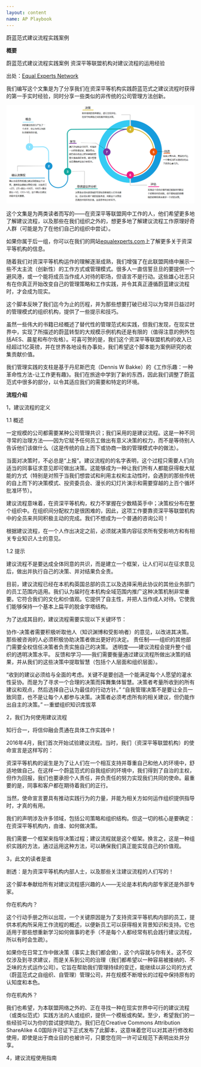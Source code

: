 ```yaml
---
layout: content
name: AP Playbook
---
```

蔚蓝范式建议流程实践案例

**概要**

蔚蓝范式建议流程实践案例
资深平等联盟机构对建议流程的运用经验

出处：[Equal Experts Network](https://advice-process.playbook.ee/)

我们编写这个文集是为了分享我们在资深平等机构实践蔚蓝范式之建议流程时获得的第一手实时经验，同时分享一些类似的非传统的公司管理方法创新。

![](/media/ap.png)

这个文集是为两类读者而写的——在资深平等联盟网中工作的人，他们希望更多地了解建议流程，以及那些在我们组织之外的，想更多地了解建议流程工作原理好奇人群（可能是为了在他们自己的组织中尝试）。

如果你属于后一组，你可以在我们的网站[equalexperts.com](equalexperts.com)上了解更多关于资深平等机构的信息。

随着我们对资深平等机构运作的理解逐渐成熟，我们增强了在此联盟网络中展示一些不太主流（创新性）的工作方式或管理模式。很多人一直信誓旦旦的要提供一个避风港，或一个能将成员当作成人对待的职场，但语言不是行动。这些雄心壮志只有在你真正开始改变自己的管理策略和工作实践，并令其真正遵循蔚蓝建议流程时，才会成为现实。

这个脚本反映了我们迄今为止的历程，并为那些想要打破已经习以为常并日益过时的管理模式的组织机构，提供了一些提示和技巧。

虽然一些伟大的书籍已经概述了替代性的管理范式和实践，但我们发现，在现实世界中，实现了所描述的蔚蓝转型的大规模示例机构还是有限的（值得注意的例外包括AES、晨星和布尔佐格）。可喜可贺的是，我们这个资深平等联盟机构的收入已经超过1亿英镑，并在世界各地设有办事处，我们希望这个脚本能为案例研究的收集贡献价值。

我们管理实践的支柱是基于丹尼斯巴克（Dennis W Bakke）的《工作乐趣：一种革命性方法-让工作更有趣》。我们在旅途中学到了新的东西，因此我们调整了蔚蓝范式中很多的部分，以令其适应我们的需要和特定的环境。

**流程介绍**

1，建议流程的定义

1.1 概述

一定规模的公司都需要某种公司管理共识；我们采用的是建议流程。这是一种不同寻常的治理方法——因为它赋予任何员工做出有意义决策的权力，而不是等待别人告诉他们该做什么（这是传统的自上而下或协商一致的管理模式中的做法）。

当面对决策时，不必总是“上报”。建议流程的的名字表明，这个过程只需要人们向适当的同事征求意见即可做出决策。这能够成为一种让我们所有人都能获得极大赋能的方式（特别是对照于当我们想尝试和利用主权和主动性时，会遇到的那些传统的自上而下的决策模式、投资委员会、漫长的幻灯片演示和需要穿越的上百个循环批准环节）。

建议流程意味着，在资深平等机构，权力不掌握在少数精英手中；决策权分布在整个组织中。在组织间分配权力是很困难的，因此，这项工作要靠资深平等联盟机构中的全员来共同积极主动的完成。我们不想成为一个普通的咨询公司！

根据建议流程，在一个人作出决定之前，必须就决策内容征求所有受影响方和有相关专业知识人士的意见。

1.2 提示

建议流程不是要达成全体同意的共识，而是建立一个框架，让人们可以在征求意见后，做出并执行自己的决策、并对结果负全责。

目前，建议流程已经在本机构英国总部的员工以及选择采用此协议的其他业务部门的员工范围内适用。我们认为届时在本机构全域范围内推广这种决策机制非常重要。它符合我们的文化和价值观。它提供了自主性，并把人当作成人对待。它使我们能够保持一个基本上扁平的脱金字塔结构。

为了达成其目的，建议流程需要实现以下关键环节：

协作-决策者需要积极听取他人（知识渊博和受影响者）的意见，以改进其决策。那些被咨询的人必须积极协助决策者做出更好的决定。
责任制——组织的其他部门需要全权信任决策者负责实施自己的决策。
透明度——建议流程会提升整个组织的透明决策水平。
反馈和学习——我们需要衡量通过建议流程所做出决策的结果，并从我们的这些决策中提取智慧（包括个人层面和组织层面）。

“收到的建议必须给与全面的考虑。关键不是要创造一个能满足每个人愿望的灌水性妥协。而是为了寻求一个合理的决策而挥舞集体智慧。决策者考量所收到的所有建议和观点，然后选择自己认为最佳的行动方针。”
“自我管理决策不是要让全员一致同意，也不是让每个人都参与决策。决策者必须考虑所有的相关建议，但仍能作出自主的决策。”
–-重塑组织知识库拔萃

2，我们为何使用建议流程

知行合一，将信仰融会贯通在具体工作实践中！

2016年4月，我们首次开始试验建议流程。当时，我们（资深平等联盟机构）的使命宣言是这样写的：

资深平等机构的诞生是为了让人们在一个相互支持并尊重自己和他人的环境中，舒适地做自己。在这样一个蔚蓝范式的自我组织的环境中，我们得到了自治的主权，但作为回报，我们也要承担个人责任，并负责任的努力实现我们共同的使命。最重要的是，同事和客户都在期待着我们的正行。

当然，使命宣言要具有推动实践行为的力量，并能为相关方如何运作组织提供指导时，才真的有用。

我们的声明涉及许多领域，包括公司策略和组织结构。但这一切的核心是要确定：在资深平等机构内，由谁、如何做决策。

我们需要一个框架来指导决策过程；建议流程就是这个框架。换言之，这是一种组织实践的方法，通过运用这种方法，可以确保我们真正能实现自己的价值观。

3，此文的读者是谁

剧透：是为资深平等机构内部人士，以及那些关注建议流程的人们写的！

这个脚本奉献给所有对建议流程感兴趣的人——无论是本机构内部专家还是外部专家。

你在机构内？

这个行动手册之所以出现，一个关键原因是为了支持资深平等机构内部的员工，提供本机构所采用工作流程的概述，以便新员工可以获得相关背景知识和支持。它也适用于那些想重新学习如何做事的老手（不是每个人都经常有机会践行建议流程，所以有时会生疏）。

如果你在日常工作中做决策（事实上我们都会做），这个内容就与你有关。这不仅仅涉及到寻求建议，而是关系到公司的治理（我们都希望以一种容易被接纳的、不乏味的方式运作公司）。它旨在帮助我们管理持续的变迁，能继续以非公司的方式（蔚蓝范式之自组织、自管理）管理公司，并在规模不断增长的过程中保持原有的认知度和本色。

你在机构外？

我们也希望，为本联盟网络之外的、正在寻找一种在现实世界中可行的建议流程（或类似范式）实践方法的人或组织，提供一个模板或构架。至少，希望我们的一些经验可以为你的尝试提供助力。我们已在Creative Commons Attribution ShareAlike 4.0国际许可证下正式发布了此脚本，这意味着您可以对其进行修改和使用，即使是出于商业目的也被许可，只要您在同一许可证规范下表明出处并分享。

4，建议流程使用指南